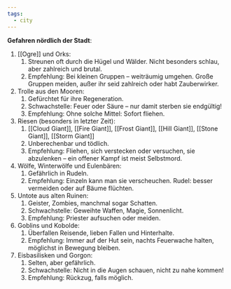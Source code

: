 ```yaml
---
tags:
  - city
---
```



**Gefahren nördlich der Stadt**:
1. [[Ogre]] und Orks:
	1. Streunen oft durch die Hügel und Wälder. Nicht besonders schlau, aber zahlreich und brutal.
	2. Empfehlung: Bei kleinen Gruppen – weiträumig umgehen. Große Gruppen meiden, außer ihr seid zahlreich oder habt Zauberwirker.
2. Trolle aus den Mooren:
	1. Gefürchtet für ihre Regeneration.
	2. Schwachstelle: Feuer oder Säure – nur damit sterben sie endgültig!
	3. Empfehlung: Ohne solche Mittel: Sofort fliehen.
3. Riesen (besonders in letzter Zeit):
	1. [[Cloud Giant]], [[Fire Giant]], [[Frost Giant]], [[Hill Giant]], [[Stone Giant]], [[Storm Giant]]
	2. Unberechenbar und tödlich.
	3. Empfehlung: Fliehen, sich verstecken oder versuchen, sie abzulenken – ein offener Kampf ist meist Selbstmord.
4. Wölfe, Winterwölfe und Eulenbären:
	1. Gefährlich in Rudeln.
	2. Empfehlung: Einzeln kann man sie verscheuchen. Rudel: besser vermeiden oder auf Bäume flüchten.
5. Untote aus alten Ruinen:
	1. Geister, Zombies, manchmal sogar Schatten.
	2. Schwachstelle: Geweihte Waffen, Magie, Sonnenlicht.
	3. Empfehlung: Priester aufsuchen oder meiden.
6. Goblins und Kobolde:
	1. Überfallen Reisende, lieben Fallen und Hinterhalte.
	2. Empfehlung: Immer auf der Hut sein, nachts Feuerwache halten, möglichst in Bewegung bleiben.
7. Eisbasilisken und Gorgon:
	1. Selten, aber gefährlich.
	2. Schwachstelle: Nicht in die Augen schauen, nicht zu nahe kommen!
	3. Empfehlung: Rückzug, falls möglich.

